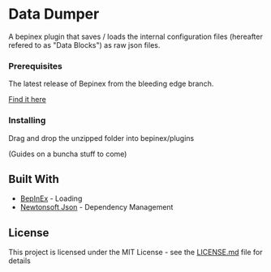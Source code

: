 # Data Dumper

A bepinex plugin that saves / loads the internal configuration files (hereafter refered to as "Data Blocks") as raw json files.

### Prerequisites

The latest release of Bepinex from the bleeding edge branch.

[Find it here](https://builds.bepis.io/projects/bepinex_be)

### Installing

Drag and drop the unzipped folder into bepinex/plugins

(Guides on a buncha stuff to come)

## Built With

* [BepInEx](https://github.com/BepInEx/BepInEx) - Loading
* [Newtonsoft Json](https://www.newtonsoft.com/json) - Dependency Management

## License

This project is licensed under the MIT License - see the [LICENSE.md](LICENSE.md) file for details

